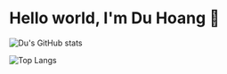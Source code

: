 <div>
<h1>Hello world, I'm Du Hoang 👋</h1>

![Du's GitHub stats](https://github-readme-stats.vercel.app/api?username=duhoang00&include_all_commits=true&count_private=true&show_icons=true&theme=radical)

![Top Langs](https://github-readme-stats.vercel.app/api/top-langs/?username=duhoang00&layout=compact&theme=radical)

